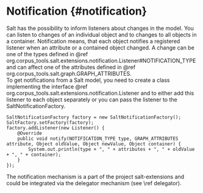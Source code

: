 # Notification {#notification}

Salt has the possibility to inform listeners about changes in the model. You can listen to changes of an individual object and to changes to all objects in a container. 
Notification means, that each object notifies a registered listener when an attribute or a contained object changed. A change can be one of the types defined in @ref org.corpus_tools.salt.extensions.notification.Listener#NOTIFICATION_TYPE and can affect one of the attributes defined in @ref org.corpus_tools.salt.graph.GRAPH_ATTRIBUTES.  
To get notifications from a Salt model, you need to create a class implementing the interface @ref org.corpus_tools.salt.extensions.notification.Listener and to either add this listener to each object separately or you can pass the listener to the SaltNotificationFactory.   

~~~{.java}
SaltNotificationFactory factory = new SaltNotificationFactory();
SaltFactory.setFactory(factory);
factory.addListener(new Listener() {
    @Override
    public void notify(NOTIFICATION_TYPE type, GRAPH_ATTRIBUTES attribute, Object oldValue, Object newValue, Object container) {
        System.out.println(type + ", " + attributes + ", " + oldValue + ", " + container);
	}
});
~~~ 

The notification mechanism is a part of the project salt-extensions and could be integrated via the delegator mechanism (see \ref delegator). 